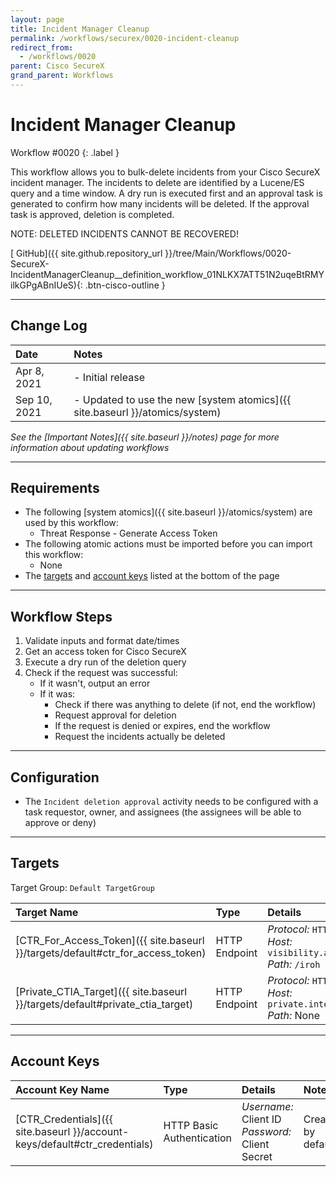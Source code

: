 ```yaml
---
layout: page
title: Incident Manager Cleanup
permalink: /workflows/securex/0020-incident-cleanup
redirect_from:
  - /workflows/0020
parent: Cisco SecureX
grand_parent: Workflows
---
```


# Incident Manager Cleanup
<div markdown="1">
Workflow #0020
{: .label }
</div>

This workflow allows you to bulk-delete incidents from your Cisco SecureX incident manager. The incidents to delete are identified by a Lucene/ES query and a time window. A dry run is executed first and an approval task is generated to confirm how many incidents will be deleted. If the approval task is approved, deletion is completed.

<div class="cisco-alert cisco-alert-danger"><i class="fa fa-exclamation-circle mr-1 cisco-icon-danger"></i> NOTE: DELETED INCIDENTS CANNOT BE RECOVERED!</div>

[<i class="fab fa-github mr-1"></i> GitHub]({{ site.github.repository_url }}/tree/Main/Workflows/0020-SecureX-IncidentManagerCleanup__definition_workflow_01NLKX7ATT51N2uqeBtRMYilkGPgABnIUeS){: .btn-cisco-outline }

---

## Change Log

| Date | Notes |
|:-----|:------|
| Apr 8, 2021 | - Initial release |
| Sep 10, 2021 | - Updated to use the new [system atomics]({{ site.baseurl }}/atomics/system) |

_See the [Important Notes]({{ site.baseurl }}/notes) page for more information about updating workflows_

---

## Requirements
* The following [system atomics]({{ site.baseurl }}/atomics/system) are used by this workflow:
	* Threat Response - Generate Access Token
* The following atomic actions must be imported before you can import this workflow:
	* None
* The [targets](#targets) and [account keys](#account-keys) listed at the bottom of the page

---

## Workflow Steps
1. Validate inputs and format date/times
1. Get an access token for Cisco SecureX
1. Execute a dry run of the deletion query
1. Check if the request was successful:
	* If it wasn't, output an error
	* If it was:
		* Check if there was anything to delete (if not, end the workflow)
		* Request approval for deletion
		* If the request is denied or expires, end the workflow
		* Request the incidents actually be deleted

---

## Configuration
* The `Incident deletion approval` activity needs to be configured with a task requestor, owner, and assignees (the assignees will be able to approve or deny)

---

## Targets
Target Group: `Default TargetGroup`

| Target Name | Type | Details | Account Keys | Notes |
|:------------|:-----|:--------|:-------------|:------|
| [CTR_For_Access_Token]({{ site.baseurl }}/targets/default#ctr_for_access_token) | HTTP Endpoint | _Protocol:_ `HTTPS`<br />_Host:_ `visibility.amp.cisco.com`<br />_Path:_ `/iroh` | CTR_Credentials | Created by default |
| [Private_CTIA_Target]({{ site.baseurl }}/targets/default#private_ctia_target) | HTTP Endpoint | _Protocol:_ `HTTPS`<br />_Host:_ `private.intel.amp.cisco.com`<br />_Path:_ None | None | Created by default |

---

## Account Keys

| Account Key Name | Type | Details | Notes |
|:-----------------|:-----|:--------|:------|
| [CTR_Credentials]({{ site.baseurl }}/account-keys/default#ctr_credentials) | HTTP Basic Authentication | _Username:_ Client ID<br />_Password:_ Client Secret | Created by default |
